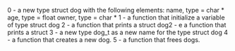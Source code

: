 0 - a new type struct dog with the following elements:
name, type = char *
age, type = float
owner, type = char *
1 -  a function that initialize a variable of type struct dog
2 -  a function that prints a struct dog2 - e a function that prints a struct 
3 - a new type dog_t as a new name for the type struct dog
4 -  a function that creates a new dog.
5 - a function that frees dogs.
